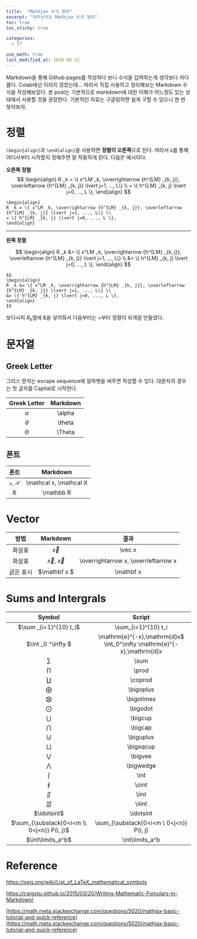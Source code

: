 ```yaml
---
title:  "Mathjax 수식 정리"
excerpt: "자주쓰이는 Mathjax 수식 정리"
toc: true
toc_sticky: true

categories:
  - IT

use_math: true
last_modified_at: 2020-08-31
---
```


Markdown을 통해 Github pages를 작성하다 보니 수식을 입력하는게 생각보다 까다롭다. Colab에선 이러지 않았는데... 따라서 직접 사용하고 정리해보는 Markdown 수식을 작성해보았다. 본 post는 기본적으로 markdown에 대한 이해가 어느정도 있는 상태에서 사용할 것을 권장한다. 기본적인 자료는 구글링하면 쉽게 구할 수 있으니 한 번 찾아보자.

# 정렬

`\begin{align}`과 `\end{align}`을 사용하면 **정렬이 오른쪽**으로 된다. 따라서 `&`를 통해 어디서부터 시작할지 정해주면 잘 작동하게 된다. 다음은 예시이다.

**오른쪽 정렬**
$$
\begin{align}
R _k = \{ x^LM _k, \overrightarrow {h^{LM} _{k, j}}, \overleftarrow {h^{LM} _{k, j}} \lvert j=1, ..., L\} \\
= \{ h^{LM} _{k, j} \lvert j=0, ..., L \},
\end{align}
$$

```
\begin{align}
R _k = \{ x^LM _k, \overrightarrow {h^{LM} _{k, j}}, \overleftarrow {h^{LM} _{k, j}} \lvert j=1, ..., L\} \\
= \{ h^{LM} _{k, j} \lvert j=0, ..., L \},
\end{align}
```

---

**왼쪽 정렬**

$$
\begin{align}
R _k &= \{ x^LM _k, \overrightarrow {h^{LM} _{k, j}}, \overleftarrow {h^{LM} _{k, j}} \lvert j=1, ..., L\} \\
&= \{ h^{LM} _{k, j} \lvert j=0, ..., L \},
\end{align}
$$

```
$$
\begin{align}
R _k &= \{ x^LM _k, \overrightarrow {h^{LM} _{k, j}}, \overleftarrow {h^{LM} _{k, j}} \lvert j=1, ..., L\} \\
&= \{ h^{LM} _{k, j} \lvert j=0, ..., L \},
\end{align}
$$
```

보다시피 $R _k$옆에 &을 넣어줘서 다음부터는 $=$부터 정렬이 되게끔 만들었다.

# 문자열

## Greek Letter

그리스 문자는 escape sequence에 알파벳을 써주면 작성할 수 있다. 대문자의 경우는 첫 글자를 Capital로 시작한다.

| Greek Letter | Markdown |
| :---: | :---: |
| $\alpha$ | \alpha |
| $\theta$ | \theta |
| $\Theta$ | \Theta |

## 폰트

| 폰트 | Markdown |
| :---: | :---: |
| $\mathcal x$, $\mathcal X$ | \mathcal x, \mathcal X |
| $\mathbb R$ | \mathbb R |



# Vector

| 방법 | Markdown | 결과 |
| :---: | :---: | :---: |
| 화살표 | $\vec x$ | \vec x|
| 화살표 | $\overrightarrow x$, $\overleftarrow x$ | \overrightarrow x, \overrleftarrow x |
| 굵은 표시 | $\mathbf x $ | \mathbf x |


# Sums and Intergrals

| Symbol | 	Script |
| :---: | :---: |
|$\sum _{i=1}^{10} t_i$ |	\sum_{i=1}^{10} t_i|
|$\int _0 ^\infty $ | \mathrm{e}^{-x},\mathrm{d}x$ 	\int_0^\infty \mathrm{e}^{-x},\mathrm{d}x |
| $\sum$ |	\sum |
| $\prod$ |	\prod |
| $\coprod$ |	\coprod |
|$\bigoplus$ | 	\bigoplus |
|$\bigotimes$| 	\bigotimes|
|$\bigodot$ |	\bigodot|
|$\bigcup$ 	|\bigcup|
|$\bigcap$ 	|\bigcap|
|$\biguplus$ |	\biguplus|
|$\bigsqcup$ 	|\bigsqcup|
|$\bigvee$ 	|\bigvee|
|$\bigwedge$ |	\bigwedge|
|$\int$ |	\int|
|$\oint$ |	\oint|
|$\iint$ 	|\iint|
|$\iiint$ |	\iiint|
|$\idotsint$ | 	\idotsint |
|$\sum_{\substack{0<i<m \\ 0<j<n}} P(i, j)$  |	\sum_{\substack{0<i<m \\ 0<j<n}} P(i, j) |
|$\int\limits_a^b$ |	\int\limits_a^b |

# Reference

https://oeis.org/wiki/List_of_LaTeX_mathematical_symbols

https://csrgxtu.github.io/2015/03/20/Writing-Mathematic-Fomulars-in-Markdown/

[https://math.meta.stackexchange.com/questions/5020/mathjax-basic-tutorial-and-quick-reference](https://math.meta.stackexchange.com/questions/5020/mathjax-basic-tutorial-and-quick-reference)

